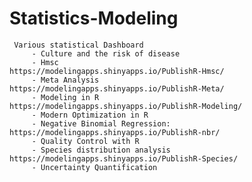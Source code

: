 # Statistics-Modeling

     Various statistical Dashboard                
         - Culture and the risk of disease                  
         - Hmsc                                  https://modelingapps.shinyapps.io/PublishR-Hmsc/            
         - Meta Analysis                         https://modelingapps.shinyapps.io/PublishR-Meta/              
         - Modeling in R                         https://modelingapps.shinyapps.io/PublishR-Modeling/               
         - Modern Optimization in R                 
         - Negative Binomial Regression:         https://modelingapps.shinyapps.io/PublishR-nbr/               
         - Quality Control with R                
         - Species distribution analysis         https://modelingapps.shinyapps.io/PublishR-Species/                
         - Uncertainty Quantification
